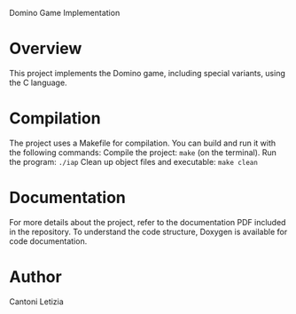 Domino Game Implementation
# Overview

This project implements the Domino game, including special variants, using the C language.

# Compilation

The project uses a Makefile for compilation. You can build and run it with the following commands:
Compile the project: `make` (on the terminal).
Run the program: `./iap`
Clean up object files and executable: `make clean`

# Documentation

For more details about the project, refer to the documentation PDF included in the repository.
To understand the code structure, Doxygen is available for code documentation.


# Author

Cantoni Letizia

